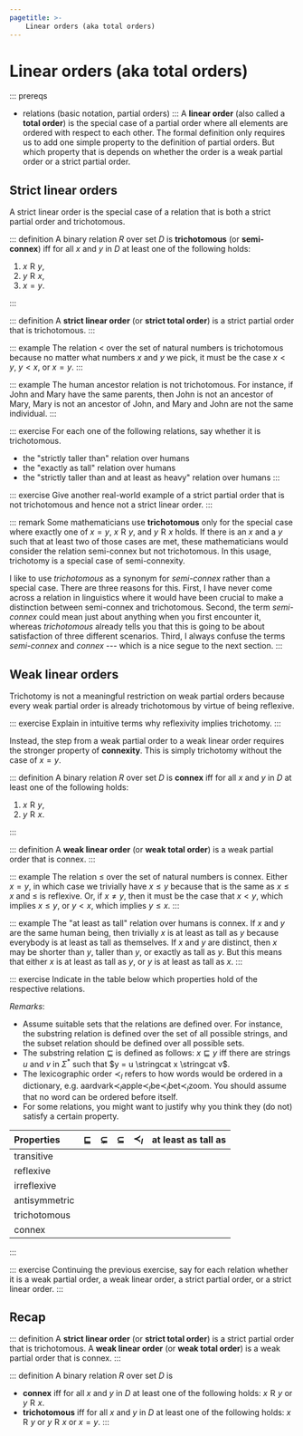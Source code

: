 ```yaml
---
pagetitle: >-
    Linear orders (aka total orders)
---
```


# Linear orders (aka total orders)

::: prereqs
- relations (basic notation, partial orders)
:::
A **linear order** (also called a **total order**) is the special case of a partial order where all elements are ordered with respect to each other.
The formal definition only requires us to add one simple property to the definition of partial orders.
But which property that is depends on whether the order is a weak partial order or a strict partial order.

## Strict linear orders

A strict linear order is the special case of a relation that is both a strict partial order and trichotomous.

::: definition
A binary relation $R$ over set $D$ is **trichotomous** (or **semi-connex**) iff for all $x$ and $y$ in $D$ at least one of the following holds:

1. $x \mathrel{R} y$,
1. $y \mathrel{R} x$,
1. $x = y$.

:::

::: definition
A **strict linear order** (or **strict total order**) is a strict partial order that is trichotomous.
:::

::: example
The relation $<$ over the set of natural numbers is trichotomous because no matter what numbers $x$ and $y$ we pick, it must be the case $x < y$, $y < x$, or $x = y$.
:::

::: example
The human ancestor relation is not trichotomous.
For instance, if John and Mary have the same parents, then John is not an ancestor of Mary, Mary is not an ancestor of John, and Mary and John are not the same individual.
:::

::: exercise
For each one of the following relations, say whether it is trichotomous.

- the "strictly taller than" relation over humans
- the "exactly as tall" relation over humans
- the "strictly taller than and at least as heavy" relation over humans
:::

::: exercise
Give another real-world example of a strict partial order that is not trichotomous and hence not a strict linear order.
:::

::: remark
Some mathematicians use **trichotomous** only for the special case where exactly one of $x = y$, $x \mathrel{R} y$, and $y \mathrel{R} x$ holds.
If there is an $x$ and a $y$ such that at least two of those cases are met, these mathematicians would consider the relation semi-connex but not trichotomous.
In this usage, trichotomy is a special case of semi-connexity.

I like to use *trichotomous* as a synonym for *semi-connex* rather than a special case.
There are three reasons for this.
First, I have never come across a relation in linguistics where it would have been crucial to make a distinction between semi-connex and trichotomous.
Second, the term *semi-connex* could mean just about anything when you first encounter it, whereas *trichotomous* already tells you that this is going to be about satisfaction of three different scenarios.
Third, I always confuse the terms *semi-connex* and *connex* --- which is a nice segue to the next section.
:::


## Weak linear orders

Trichotomy is not a meaningful restriction on weak partial orders because every weak partial order is already trichotomous by virtue of being reflexive.

::: exercise
Explain in intuitive terms why reflexivity implies trichotomy.
:::

Instead, the step from a weak partial order to a weak linear order requires the stronger property of **connexity**.
This is simply trichotomy without the case of $x = y$.

::: definition
A binary relation $R$ over set $D$ is **connex** iff for all $x$ and $y$ in $D$ at least one of the following holds:

1. $x \mathrel{R} y$,
1. $y \mathrel{R} x$.

:::

::: definition
A **weak linear order** (or **weak total order**) is a weak partial order that is connex.
:::

::: example
The relation $\leq$ over the set of natural numbers is connex.
Either $x = y$, in which case we trivially have $x \leq y$ because that is the same as $x \leq x$ and $\leq$ is reflexive.
Or, if $x \neq y$, then it must be the case that $x < y$, which implies $x \leq y$, or $y < x$, which implies $y \leq x$.
:::

::: example
The "at least as tall" relation over humans is connex.
If $x$ and $y$ are the same human being, then trivially $x$ is at least as tall as $y$ because everybody is at least as tall as themselves.
If $x$ and $y$ are distinct, then $x$ may be shorter than $y$, taller than $y$, or exactly as tall as $y$.
But this means that either $x$ is at least as tall as $y$, or $y$ is at least as tall as $x$.
:::

::: exercise
Indicate in the table below which properties hold of the respective relations.

*Remarks*:

- Assume suitable sets that the relations are defined over. For instance, the substring relation is defined over the set of all possible strings, and the subset relation should be defined over all possible sets.
- The substring relation $\sqsubseteq$ is defined as follows: $x \sqsubseteq y$ iff there are strings $u$ and $v$ in $\Sigma^*$ such that $y = u \stringcat x \stringcat v$.
- The lexicographic order $\prec_l$ refers to how words would be ordered in a dictionary, e.g. $\text{aardvark} \prec_l \text{apple} \prec_l \text{be} \prec_l \text{bet} \prec_l \text{zoom}$.
  You should assume that no word can be ordered before itself.
- For some relations, you might want to justify why you think they (do not) satisfy a certain property.

| **Properties**       | $\sqsubseteq$ | $\subsetneq$ | $\subseteq$ | $\prec_l$           | at least as tall as |
| :--                  | :--           | :-:          | :-:         | :-:                 | :-:                 |
| transitive           |               |              |             |                     |                     |
| reflexive            |               |              |             |                     |                     |
| irreflexive          |               |              |             |                     |                     |
| antisymmetric        |               |              |             |                     |                     |
| trichotomous         |               |              |             |                     |                     |
| connex               |               |              |             |                     |                     |

:::

::: exercise
Continuing the previous exercise, say for each relation whether it is a weak partial order, a weak linear order, a strict partial order, or a strict linear order.
:::

## Recap

::: definition
A **strict linear order** (or **strict total order**) is a strict partial order that is trichotomous.
A **weak linear order** (or **weak total order**) is a weak partial order that is connex.
:::

::: definition
A binary relation $R$ over set $D$ is

- **connex** iff for all $x$ and $y$ in $D$ at least one of the following holds: $x \mathrel{R} y$ or $y \mathrel{R} x$.
- **trichotomous** iff for all $x$ and $y$ in $D$ at least one of the following holds: $x \mathrel{R} y$ or $y \mathrel{R} x$ or $x = y$.
:::
